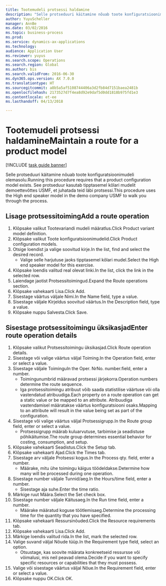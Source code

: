 ```yaml
--- 
title: Tootemudeli protsessi haldamine
description: "Selle protseduuri käitamine nõuab toote konfiguratsioonimudeli olemasolu."
author: YuyuScheller
manager: AnnBe
ms.date: 03/02/2016
ms.topic: business-process
ms.prod: 
ms.service: dynamics-ax-applications
ms.technology: 
audience: Application User
ms.reviewer: yuyus
ms.search.scope: Operations
ms.search.region: Global
ms.author: bis
ms.search.validFrom: 2016-06-30
ms.dyn365.ops.version: AX 7.0.0
ms.translationtype: HT
ms.sourcegitcommit: a8b5a5af5108744406a3d2fb84d7151baea2481b
ms.openlocfilehash: 2173527d7f4ea8d92e9daf5d0dd1818b975fd1e3
ms.contentlocale: et-ee
ms.lasthandoff: 04/13/2018

---
```

# <a name="maintain-a-route-for-a-product-model"></a><span data-ttu-id="70fa8-103">Tootemudeli protsessi haldamine</span><span class="sxs-lookup"><span data-stu-id="70fa8-103">Maintain a route for a product model</span></span>

[!INCLUDE [task guide banner](../../includes/task-guide-banner.md)]

<span data-ttu-id="70fa8-104">Selle protseduuri käitamine nõuab toote konfiguratsioonimudeli olemasolu.</span><span class="sxs-lookup"><span data-stu-id="70fa8-104">Running this procedure requires that a product configuration model exists.</span></span> <span data-ttu-id="70fa8-105">See protseduur kasutab tipptasemel kõlari mudelit demoettevõttes USMF, et juhatada teid läbi protsessi.</span><span class="sxs-lookup"><span data-stu-id="70fa8-105">This procedure uses the High end speaker model in the demo company USMF to walk you through the process.</span></span>


## <a name="add-a-route-operation"></a><span data-ttu-id="70fa8-106">Lisage protsessitoiming</span><span class="sxs-lookup"><span data-stu-id="70fa8-106">Add a route operation</span></span>
1. <span data-ttu-id="70fa8-107">Klõpsake valikut Tootevariandi mudeli määratlus.</span><span class="sxs-lookup"><span data-stu-id="70fa8-107">Click Product variant model definition.</span></span>
2. <span data-ttu-id="70fa8-108">Klõpsake valikut Toote konfiguratsioonimudelid.</span><span class="sxs-lookup"><span data-stu-id="70fa8-108">Click Product configuration models.</span></span>
3. <span data-ttu-id="70fa8-109">Otsige loendist ja valige soovitud kirje.</span><span class="sxs-lookup"><span data-stu-id="70fa8-109">In the list, find and select the desired record.</span></span>
    * <span data-ttu-id="70fa8-110">Valige selle harjutuse jaoks tipptasemel kõlari mudel.</span><span class="sxs-lookup"><span data-stu-id="70fa8-110">Select the High end speaker model for this exercise.</span></span>  
4. <span data-ttu-id="70fa8-111">Klõpsake loendis valitud real olevat linki.</span><span class="sxs-lookup"><span data-stu-id="70fa8-111">In the list, click the link in the selected row.</span></span>
5. <span data-ttu-id="70fa8-112">Laiendage jaotist Protsessitoimingud.</span><span class="sxs-lookup"><span data-stu-id="70fa8-112">Expand the Route operations section.</span></span>
6. <span data-ttu-id="70fa8-113">Klõpsake vahekaarti Lisa.</span><span class="sxs-lookup"><span data-stu-id="70fa8-113">Click Add.</span></span>
7. <span data-ttu-id="70fa8-114">Sisestage väärtus väljale Nimi.</span><span class="sxs-lookup"><span data-stu-id="70fa8-114">In the Name field, type a value.</span></span>
8. <span data-ttu-id="70fa8-115">Sisestage väljale Kirjeldus soovitud väärtus.</span><span class="sxs-lookup"><span data-stu-id="70fa8-115">In the Description field, type a value.</span></span>
9. <span data-ttu-id="70fa8-116">Klõpsake nuppu Salvesta.</span><span class="sxs-lookup"><span data-stu-id="70fa8-116">Click Save.</span></span>

## <a name="enter-route-operation-details"></a><span data-ttu-id="70fa8-117">Sisestage protsessitoimingu üksikasjad</span><span class="sxs-lookup"><span data-stu-id="70fa8-117">Enter route operation details</span></span>
1. <span data-ttu-id="70fa8-118">Klõpsake valikut Protsessitoimingu üksikasjad.</span><span class="sxs-lookup"><span data-stu-id="70fa8-118">Click Route operation details.</span></span>
2. <span data-ttu-id="70fa8-119">Sisestage või valige väärtus väljal Toiming.</span><span class="sxs-lookup"><span data-stu-id="70fa8-119">In the Operation field, enter or select a value.</span></span>
3. <span data-ttu-id="70fa8-120">Sisestage väljale Toimingu</span><span class="sxs-lookup"><span data-stu-id="70fa8-120">In the Oper.</span></span> <span data-ttu-id="70fa8-121">Nr</span><span class="sxs-lookup"><span data-stu-id="70fa8-121">No.</span></span> <span data-ttu-id="70fa8-122">number.</span><span class="sxs-lookup"><span data-stu-id="70fa8-122">field, enter a number.</span></span>
    * <span data-ttu-id="70fa8-123">Toimingunumbrid määravad protsessi järjekorra.</span><span class="sxs-lookup"><span data-stu-id="70fa8-123">Operation numbers determine the route sequence.</span></span>  
    * <span data-ttu-id="70fa8-124">Iga protsessitoimingu atribuut võib saada statistilise väärtuse või olla vastendatud atribuudiga.</span><span class="sxs-lookup"><span data-stu-id="70fa8-124">Each property on a route operation can get a static value or be mapped to an attribute.</span></span> <span data-ttu-id="70fa8-125">Atribuudiga vastendamisel määratakse väärtus konfiguratsiooni osaks.</span><span class="sxs-lookup"><span data-stu-id="70fa8-125">Mapping to an attribute will result in the value being set as part of the configuration.</span></span>  
4. <span data-ttu-id="70fa8-126">Sisestage või valige väärtus väljal Protsessigrupp.</span><span class="sxs-lookup"><span data-stu-id="70fa8-126">In the Route group field, enter or select a value.</span></span>
    * <span data-ttu-id="70fa8-127">Protsessigrupp määrab kuluarvutuse, tarbimise ja seadistuse põhikäitumise.</span><span class="sxs-lookup"><span data-stu-id="70fa8-127">The route group determines essential behavior for costing, consumption, and setup.</span></span>  
5. <span data-ttu-id="70fa8-128">Klõpsake vahekaarti Seadistus.</span><span class="sxs-lookup"><span data-stu-id="70fa8-128">Click the Setup tab.</span></span>
6. <span data-ttu-id="70fa8-129">Klõpsake vahekaarti Ajad.</span><span class="sxs-lookup"><span data-stu-id="70fa8-129">Click the Times tab.</span></span>
7. <span data-ttu-id="70fa8-130">Sisestage arv väljale Protsessi kogus.</span><span class="sxs-lookup"><span data-stu-id="70fa8-130">In the Process qty. field, enter a number.</span></span>
    * <span data-ttu-id="70fa8-131">Määrake, mitu ühe toimingu käigus töödeldakse.</span><span class="sxs-lookup"><span data-stu-id="70fa8-131">Determine how many will be processed during one operation.</span></span>  
8. <span data-ttu-id="70fa8-132">Sisestage number väljale Tunnid/aeg.</span><span class="sxs-lookup"><span data-stu-id="70fa8-132">In the Hours/time field, enter a number.</span></span>
    * <span data-ttu-id="70fa8-133">Sisestage aja suhe.</span><span class="sxs-lookup"><span data-stu-id="70fa8-133">Enter the time ratio.</span></span>  
9. <span data-ttu-id="70fa8-134">Märkige ruut Määra.</span><span class="sxs-lookup"><span data-stu-id="70fa8-134">Select the Set check box.</span></span>
10. <span data-ttu-id="70fa8-135">Sisestage number väljale Käitusaeg.</span><span class="sxs-lookup"><span data-stu-id="70fa8-135">In the Run time field, enter a number.</span></span>
    * <span data-ttu-id="70fa8-136">Määrake määratud koguse töötlemisaeg.</span><span class="sxs-lookup"><span data-stu-id="70fa8-136">Determine the processing time for the quantity that you have specified.</span></span>  
11. <span data-ttu-id="70fa8-137">Klõpsake vahekaarti Ressursinõuded.</span><span class="sxs-lookup"><span data-stu-id="70fa8-137">Click the Resource requirements tab.</span></span>
12. <span data-ttu-id="70fa8-138">Klõpsake vahekaarti Lisa.</span><span class="sxs-lookup"><span data-stu-id="70fa8-138">Click Add.</span></span>
13. <span data-ttu-id="70fa8-139">Märkige loendis valitud rida.</span><span class="sxs-lookup"><span data-stu-id="70fa8-139">In the list, mark the selected row.</span></span>
14. <span data-ttu-id="70fa8-140">Valige suvand väljal Nõude tüüp.</span><span class="sxs-lookup"><span data-stu-id="70fa8-140">In the Requirement type field, select an option.</span></span>
    * <span data-ttu-id="70fa8-141">Otsustage, kas soovite määrata konkreetseid ressursse või võimalusi, mis neil peavad olema.</span><span class="sxs-lookup"><span data-stu-id="70fa8-141">Decide if you want to specify specific resources or capabilities that they must possess.</span></span>  
15. <span data-ttu-id="70fa8-142">Valige või sisestage väärtus väljal Nõue.</span><span class="sxs-lookup"><span data-stu-id="70fa8-142">In the Requirement field, enter or select a value.</span></span>
16. <span data-ttu-id="70fa8-143">Klõpsake nuppu OK.</span><span class="sxs-lookup"><span data-stu-id="70fa8-143">Click OK.</span></span>


